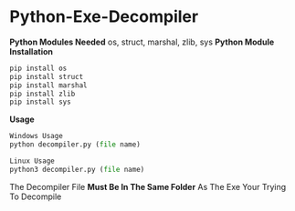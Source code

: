 # Python-Exe-Decompiler
**Python Modules Needed**
os, struct, marshal, zlib, sys
**Python Module Installation**
```py
pip install os
pip install struct
pip install marshal
pip install zlib
pip install sys
```
**Usage**
```py
Windows Usage
python decompiler.py (file name)
```
```py
Linux Usage
python3 decompiler.py (file name)
```
The Decompiler File **Must Be In The Same Folder** As The Exe Your Trying To Decompile
